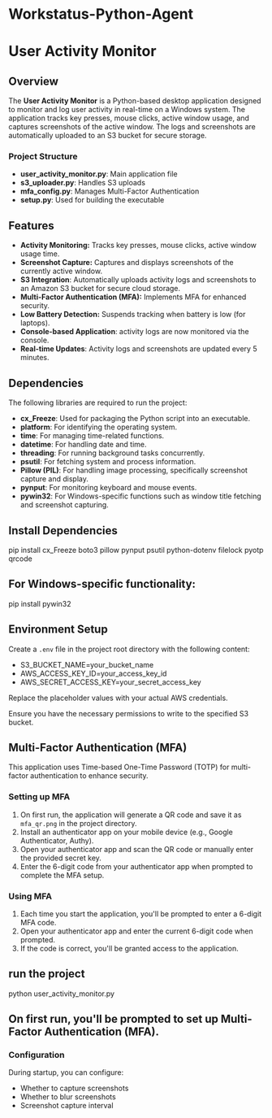 # Workstatus-Python-Agent

# User Activity Monitor

## Overview
The **User Activity Monitor** is a Python-based desktop application designed to monitor and log user activity in real-time on a Windows system. The application tracks key presses, mouse clicks, active window usage, and captures screenshots of the active window. The logs and screenshots are automatically uploaded to an S3 bucket for secure storage.

### Project Structure

- **user_activity_monitor.py**: Main application file
- **s3_uploader.py**: Handles S3 uploads
- **mfa_config.py**: Manages Multi-Factor Authentication
- **setup.py**: Used for building the executable

## Features
- **Activity Monitoring:** Tracks key presses, mouse clicks, active window usage time.
- **Screenshot Capture:** Captures and displays screenshots of the currently active window.
- **S3 Integration**: Automatically uploads activity logs and screenshots to an Amazon S3 bucket for secure cloud storage.
- **Multi-Factor Authentication (MFA):** Implements MFA for enhanced security.
- **Low Battery Detection:** Suspends tracking when battery is low (for laptops).
- **Console-based Application**: activity logs are now monitored via the console.
- **Real-time Updates**: Activity logs and screenshots are updated every 5 minutes.

## Dependencies
The following libraries are required to run the project:

- **cx_Freeze**: Used for packaging the Python script into an executable.
- **platform**: For identifying the operating system.
- **time**: For managing time-related functions.
- **datetime**: For handling date and time.
- **threading**: For running background tasks concurrently.
- **psutil**: For fetching system and process information.
- **Pillow (PIL)**: For handling image processing, specifically screenshot capture and display.
- **pynput**: For monitoring keyboard and mouse events.
- **pywin32**: For Windows-specific functions such as window title fetching and screenshot capturing.


## Install Dependencies
pip install cx_Freeze boto3 pillow pynput psutil python-dotenv filelock pyotp qrcode

## For Windows-specific functionality:
pip install pywin32

## Environment Setup
Create a `.env` file in the project root directory with the following content:

- S3_BUCKET_NAME=your_bucket_name
- AWS_ACCESS_KEY_ID=your_access_key_id
- AWS_SECRET_ACCESS_KEY=your_secret_access_key

Replace the placeholder values with your actual AWS credentials.

Ensure you have the necessary permissions to write to the specified S3 bucket.

## Multi-Factor Authentication (MFA)

This application uses Time-based One-Time Password (TOTP) for multi-factor authentication to enhance security.

### Setting up MFA

1. On first run, the application will generate a QR code and save it as `mfa_qr.png` in the project directory.
2. Install an authenticator app on your mobile device (e.g., Google Authenticator, Authy).
3. Open your authenticator app and scan the QR code or manually enter the provided secret key.
4. Enter the 6-digit code from your authenticator app when prompted to complete the MFA setup.

### Using MFA

1. Each time you start the application, you'll be prompted to enter a 6-digit MFA code.
2. Open your authenticator app and enter the current 6-digit code when prompted.
3. If the code is correct, you'll be granted access to the application.

## run the project
python user_activity_monitor.py

## On first run, you'll be prompted to set up Multi-Factor Authentication (MFA).

### Configuration

During startup, you can configure:
- Whether to capture screenshots
- Whether to blur screenshots
- Screenshot capture interval

